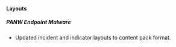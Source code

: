 
#### Layouts
##### PANW Endpoint Malware
 - Updated incident and indicator layouts to content pack format.